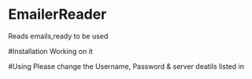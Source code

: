 # EmailerReader
Reads emails,ready to be used


#Installation
Working on it

#Using
Please change the Username, Password & server deatils listed in 